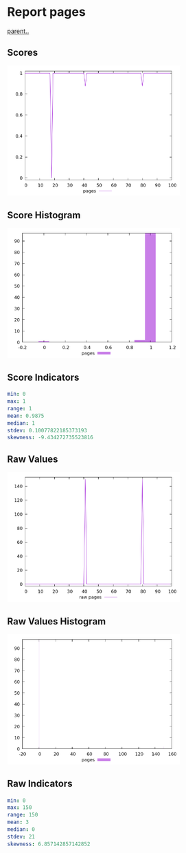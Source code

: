 # Report pages

[parent..](./..)  


## Scores

![score](./score.png)  

## Score Histogram

![hist](./hist.png)  

## Score Indicators

```yaml
min: 0
max: 1
range: 1
mean: 0.9875
median: 1
stdev: 0.10077822185373193
skewness: -9.434272735523816

```

## Raw Values

![raw](./raw.png)  

## Raw Values Histogram

![raw hist](./raw_hist.png)  

## Raw Indicators

```yaml
min: 0
max: 150
range: 150
mean: 3
median: 0
stdev: 21
skewness: 6.857142857142852

```

<style>
  img {
    max-width: 80%;
  }
</style>
      
